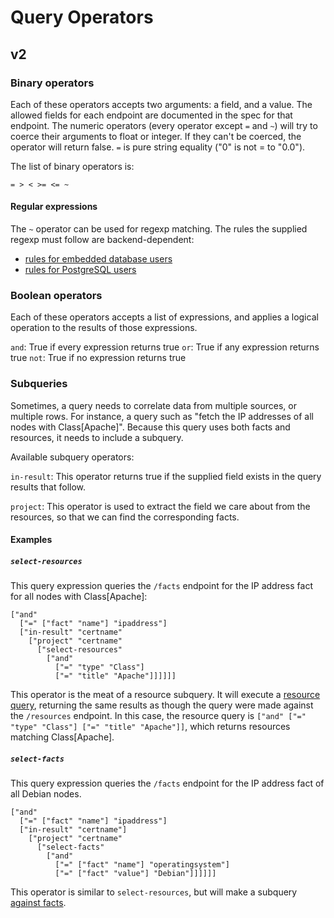 # Query Operators

## v2

### Binary operators

Each of these operators accepts two arguments: a field, and a
value. The allowed fields for each endpoint are documented in the spec
for that endpoint.  The numeric operators (every operator except `=`
and `~`) will try to coerce their arguments to float or integer. If
they can't be coerced, the operator will return false. `=` is pure
string equality ("0" is not = to "0.0").

The list of binary operators is:

`= > < >= <= ~`

#### Regular expressions

The `~` operator can be used for regexp matching. The rules the
supplied regexp must follow are backend-dependent:

* [rules for embedded database users](http://docs.oracle.com/javase/6/docs/api/java/util/regex/Pattern.html)
* [rules for PostgreSQL users](http://www.postgresql.org/docs/9.1/static/functions-matching.html#POSIX-SYNTAX-DETAILS)

### Boolean operators

Each of these operators accepts a list of expressions, and applies a logical
operation to the results of those expressions.

`and`: True if every expression returns true
`or`: True if any expression returns true
`not`: True if no expression returns true

### Subqueries

Sometimes, a query needs to correlate data from multiple sources, or multiple
rows. For instance, a query such as "fetch the IP addresses of all nodes with
Class[Apache]". Because this query uses both facts and resources, it needs to
include a subquery.

Available subquery operators:

`in-result`: This operator returns true if the supplied field exists in the
query results that follow.

`project`: This operator is used to extract the field we care about from the
resources, so that we can find the corresponding facts.

#### Examples

##### `select-resources`

This query expression queries the `/facts` endpoint for the IP address fact for
all nodes with Class[Apache]:

    ["and"
      ["=" ["fact" "name"] "ipaddress"]
      ["in-result" "certname"
        ["project" "certname"
          ["select-resources"
            ["and"
              ["=" "type" "Class"]
              ["=" "title" "Apache"]]]]]]

This operator is the meat of a resource subquery. It will execute a [resource
query](resources.md), returning the same results as though the query were
made against the `/resources` endpoint. In this case, the resource query is
`["and" ["=" "type" "Class"] ["=" "title" "Apache"]]`, which returns
resources matching Class[Apache].

##### `select-facts`

This query expression queries the `/facts` endpoint for the IP address fact of
all Debian nodes.

    ["and"
      ["=" ["fact" "name"] "ipaddress"]
      ["in-result" "certname"]
        ["project" "certname"
          ["select-facts"
            ["and"
              ["=" ["fact" "name"] "operatingsystem"]
              ["=" ["fact" "value"] "Debian"]]]]]]

This operator is similar to `select-resources`, but will make a subquery
[against facts](facts.md).
